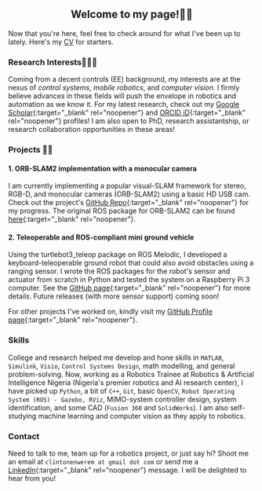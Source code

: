 <h2 align = "center"> Welcome to my page!🤖🚀 </h2>

Now that you're here, feel free to check around for what I've been up to lately. Here's my [CV](docs/CV_1.pdf) for starters. 

### Research Interests👨‍🔬🔬

Coming from a decent controls (EE) background, my interests are at the nexus of _control systems_, _mobile robotics_, and _computer vision_. I firmly believe advances in these fields will push the envelope in robotics and automation as we know it. For my latest research, check out my [Google Scholar](https://scholar.google.com/citations?user=fnsAFv8AAAAJ&hl=en){:target="_blank" rel="noopener"} and [ORCID iD](https://orcid.org/0000-0002-4239-2941){:target="_blank" rel="noopener"} profiles! I am also open to PhD, research assistantship, or research collaboration opportunities in these areas!

### Projects 👨‍💻
#### 1. ORB-SLAM2 implementation with a monocular camera
I am currently implementing a popular visual-SLAM framework for stereo, RGB-D, and monocular cameras (ORB-SLAM2) using a basic HD USB cam. Check out the project's [GitHub Repo](https://github.com/intellimath1/ORB-SLAM2-with-monocular-camera){:target="_blank" rel="noopener"} for my progress. The original ROS package for ORB-SLAM2 can be found [here](https://github.com/appliedAI-Initiative/orb_slam_2_ros){:target="_blank" rel="noopener"}.

#### 2. Teleoperable and ROS-compliant mini ground vehicle
Using the turtlebot3_teleop package on ROS Melodic, I developed a keyboard-teleoperable ground robot that could also avoid obstacles using a ranging sensor. I wrote the ROS packages for the robot's sensor and actuator from scratch in Python and tested the system on a Raspberry Pi 3 computer. See the [GitHub page](https://github.com/intellimath1/robot_car_ros){:target="_blank" rel="noopener"} for more details. Future releases (with more sensor support) coming soon!

For other projects I've worked on, kindly visit my [GitHub Profile page](https://github.com/intellimath1){:target="_blank" rel="noopener"}.

### Skills

College and research helped me develop and hone skills in `MATLAB`, `Simulink`, `Visio`, `Control Systems Design`, math modelling, and general problem-solving. Now, working as a Robotics Trainee at Robotics & Artificial Intelligence Nigeria (Nigeria's premier robotics and AI research center), I have picked up `Python`, a bit of `C++`, `Git`, basic `OpenCV`, `Robot Operating System (ROS) - Gazebo, RViz`, MIMO-system controller design, system identification, and some CAD (`Fusion 360` and `SolidWorks`). I am also self-studying machine learning and computer vision as they apply to robotics.

### Contact

Need to talk to me, team up for a robotics project, or just say hi? Shoot me an email at `clintonenwerem at gmail dot com` or send me a [LinkedIn](https://www.linkedin.com/in/clinton-enwerem-a17715b1/){:target="_blank" rel="noopener"} message. I will be delighted to hear from you!
